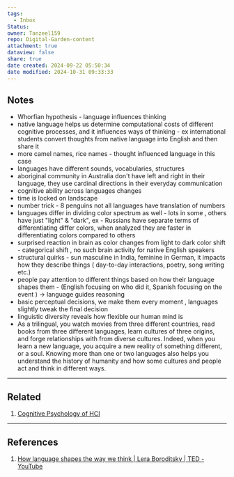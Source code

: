 ```yaml
---
tags:
  - Inbox
Status: 
owner: Tanzeel159
repo: Digital-Garden-content
attachment: true
dataview: false
share: true
date created: 2024-09-22 05:50:34
date modified: 2024-10-31 09:33:33
---
```

## Notes

- Whorfian hypothesis - language influences thinking
- native language helps us determine computational costs of different cognitive processes, and it influences ways of thinking - ex international students convert thoughts from native language into English and then share it
- more camel names, rice names - thought influenced language in this case
- languages have different sounds, vocabularies, structures 
- aboriginal community in Australia don't have left and right in their language, they use cardinal directions in their everyday communication
- cognitive ability across languages changes
- time is locked on landscape
- number trick - 8 penguins not all languages have translation of numbers 
- languages differ in dividing color spectrum as well - lots in some , others have just "light" & "dark", ex - Russians have separate terms of differentiating differ colors, when analyzed they are faster in differentiating colors compared to others
- surprised reaction in brain as color changes from light to dark color shift - categorical shift , no such brain activity for native English speakers
- structural quirks - sun masculine in India, feminine in German, it impacts how they describe things ( day-to-day interactions, poetry, song writing etc.)
- people pay attention to different things based on how their language shapes them - (English focusing on who did it, Spanish focusing on the event ) -> language guides reasoning 
- basic perceptual decisions, we make them every moment , languages slightly tweak the final decision 
- linguistic diversity reveals how flexible our human mind is
- As a trilingual, you watch movies from three different countries, read books from three different languages, learn cultures of three origins, and forge relationships with from diverse cultures. Indeed, when you learn a new language, you acquire a new reality of something different, or a soul. Knowing more than one or two languages also helps you understand the history of humanity and how some cultures and people act and think in different ways.
















---
## Related

1) [Cognitive Psychology of HCI](Cognitive%20Psychology%20of%20HCI.md)




---
## References

1) [How language shapes the way we think | Lera Boroditsky | TED - YouTube](https://youtu.be/RKK7wGAYP6k?si=2N9RmmRbYHJSt3hF)